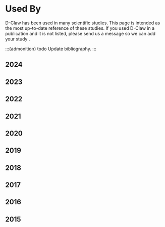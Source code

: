 # Used By

D-Claw has been used in many scientific studies. This page is intended as the most up-to-date reference of these studies. If you used D-Claw in a publication and it is not listed, please send us a message so we can add your study .

:::{admonition} todo
Update bibliography.
:::

## 2024

## 2023

## 2022

## 2021

## 2020

## 2019

## 2018

## 2017

## 2016

## 2015
